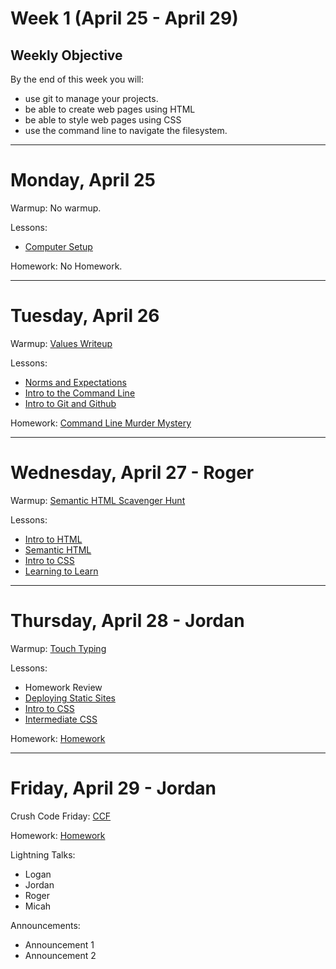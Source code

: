 # Week 1 (April 25 - April 29)
## Weekly Objective

By the end of this week you will:

- use git to manage your projects.
- be able to create web pages using HTML
- be able to style web pages using CSS
- use the command line to navigate the filesystem.

---

# Monday, April 25

Warmup: No warmup.

Lessons:

- [Computer Setup](https://workbook.galvanize.com/cohorts/68/articles/3052)

Homework: No Homework.

---

# Tuesday, April 26

Warmup: [Values Writeup](https://github.com/gSchool/values_writeup)

Lessons:

- [Norms and Expectations]()
- [Intro to the Command Line](https://workbook.galvanize.com/cohorts/68/articles/3057)
- [Intro to Git and Github](https://workbook.galvanize.com/cohorts/68/articles/3060)

Homework: [Command Line Murder Mystery](https://github.com/veltman/clmystery)

---

# Wednesday, April 27 - Roger

Warmup: [Semantic HTML Scavenger Hunt](https://github.com/gSchool/semantic-html-scavanger-hunt)

Lessons:

- [Intro to HTML](https://workbook.galvanize.com/cohorts/68/articles/3063)
- [Semantic HTML](https://workbook.galvanize.com/cohorts/68/articles/3066)
- [Intro to CSS](https://workbook.galvanize.com/cohorts/68/articles/3070)
- [Learning to Learn](https://workbook.galvanize.com/cohorts/68/articles/3055)

---

# Thursday, April 28 - Jordan

Warmup: [Touch Typing](https://workbook.galvanize.com/cohorts/68/articles/3053)

Lessons:
- Homework Review
- [Deploying Static Sites](https://workbook.galvanize.com/cohorts/68/articles/3117)
- [Intro to CSS](https://workbook.galvanize.com/cohorts/68/articles/3070)
- [Intermediate CSS](https://workbook.galvanize.com/cohorts/68/articles/3071)

Homework: [Homework](https://workbook.galvanize.com/cohorts/68/student_dashboard)

---

# Friday, April 29 - Jordan

Crush Code Friday: [CCF](https://workbook.galvanize.com/cohorts/68/student_dashboard)

Homework: [Homework](https://workbook.galvanize.com/cohorts/68/student_dashboard)

Lightning Talks:

- Logan
- Jordan
- Roger
- Micah

Announcements:
- Announcement 1
- Announcement 2
